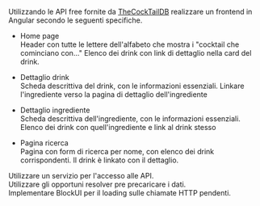 Utilizzando le API free fornite da [TheCockTailDB](https://www.thecocktaildb.com/api.php) realizzare un frontend in Angular secondo le seguenti specifiche.

- Home page  
Header con tutte le lettere dell'alfabeto che mostra i "cocktail che cominciano con..."
Elenco dei drink con link di dettaglio nella card del drink.

- Dettaglio drink  
Scheda descrittiva del drink, con le informazioni essenziali.
Linkare l'ingrediente verso la pagina di dettaglio dell'ingrediente

- Dettaglio ingrediente  
Scheda descrittiva dell'ingrediente, con le informazioni essenziali.
Elenco dei drink con quell'ingrediente e link al drink stesso

- Pagina ricerca  
Pagina con form di ricerca per nome, con elenco dei drink corrispondenti.
Il drink è linkato con il dettaglio.

Utilizzare un servizio per l'accesso alle API.  
Utilizzare gli opportuni resolver pre precaricare i dati.  
Implementare BlockUI per il loading sulle chiamate HTTP pendenti.